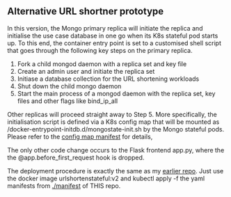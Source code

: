 ## Alternative URL shortner prototype
In this version, the Mongo primary replica will initiate the replica and initialise the use case database in one go when its K8s stateful pod starts up. To this end, the container entry point is set to a customised shell script that goes through the following key steps on the primary replica.
1.  Fork a child mongod daemon with a replica set and key file
2.  Create an admin user and initiate the replica set
3.  Initiase a database collection for the URL shortening workloads
4.  Shut down the child mongo daemon
5.  Start the main process of a mongod daemon with the replica set, key files and other flags like bind_ip_all 

Other replicas will proceed straight away to Step 5. More specifically, the initialisation script is defined via a K8s config map that will be mounted as /docker-entrypoint-initdb.d/mongostate-init.sh by the Mongo stateful pods. Please refer to the [config map manifest](./manifest/mongostate-configmap.yaml) for details, 

The only other code change occurs to the Flask frontend app.py, where the the @app.before_first_request hook is dropped.

The deployment procedure is exactly the same as my [earlier repo](https://github.com/snpsuen/URLShortenStateful). Just use the docker image urlshortenstateful:v2 and kubectl apply -f the yaml manifests from [./manifest](./manifest) of THIS repo.
